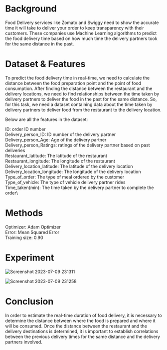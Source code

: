 # Background
Food Delivery services like Zomato and Swiggy need to show the accurate time it will take to deliver your order to keep transparency with their customers. These companies use Machine Learning algorithms to predict the food delivery time based on how much time the delivery partners took for the same distance in the past.

# Dataset & Features
To predict the food delivery time in real-time, we need to calculate the distance between the food preparation point and the point of food consumption. After finding the distance between the restaurant and the delivery locations, we need to find relationships between the time taken by delivery partners to deliver the food in the past for the same distance. So, for this task, we need a dataset containing data about the time taken by delivery partners to deliver food from the restaurant to the delivery location.

Below are all the features in the dataset:

ID: order ID number \
Delivery_person_ID: ID number of the delivery partner\
Delivery_person_Age: Age of the delivery partner\
Delivery_person_Ratings: ratings of the delivery partner based on past deliveries\
Restaurant_latitude: The latitude of the restaurant\
Restaurant_longitude: The longitude of the restaurant\
Delivery_location_latitude: The latitude of the delivery location\
Delivery_location_longitude: The longitude of the delivery location\
Type_of_order: The type of meal ordered by the customer\
Type_of_vehicle: The type of vehicle delivery partner rides\
Time_taken(min): The time taken by the delivery partner to complete the order\

# Methods
Optimizer: Adam Optimizer\
Error: Mean Squared Error\
Training size: 0.90

# Experiment
![Screenshot 2023-07-09 231311](https://github.com/nurindahpratiwi/introML/assets/22311240/3f9828ac-79a8-404e-9395-140971deebc5)


![Screenshot 2023-07-09 231258](https://github.com/nurindahpratiwi/introML/assets/22311240/8d1f4593-a5ed-4322-bd1a-0f37dc5be443)



# Conclusion
In order to estimate the real-time duration of food delivery, it is necessary to determine the distance between where the food is prepared and where it will be consumed. Once the distance between the restaurant and the delivery destinations is determined, it is important to establish correlations between the previous delivery times for the same distance and the delivery partners involved.

